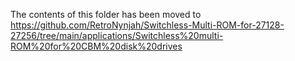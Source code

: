 The contents of this folder has been moved to https://github.com/RetroNynjah/Switchless-Multi-ROM-for-27128-27256/tree/main/applications/Switchless%20multi-ROM%20for%20CBM%20disk%20drives